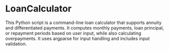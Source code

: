 # LoanCalculator
This Python script is a command-line loan calculator that supports annuity and differentiated payments. It computes monthly payments, loan principal, or repayment periods based on user input, while also calculating overpayments. It uses argparse for input handling and includes input validation.
